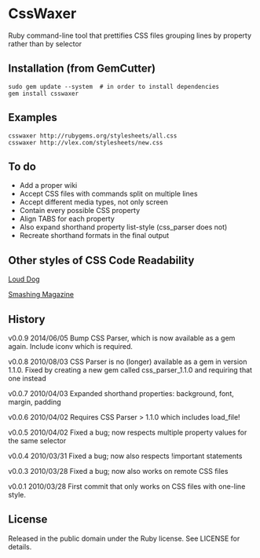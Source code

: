 # CssWaxer #

Ruby command-line tool that prettifies CSS files grouping lines by property rather than by selector

## Installation (from GemCutter) ##

    sudo gem update --system  # in order to install dependencies
    gem install csswaxer

## Examples ##

    csswaxer http://rubygems.org/stylesheets/all.css
    csswaxer http://vlex.com/stylesheets/new.css

## To do ##

* Add a proper wiki
* Accept CSS files with commands split on multiple lines
* Accept different media types, not only screen
* Contain every possible CSS property
* Align TABS for each property
* Also expand shorthand property list-style (css_parser does not)
* Recreate shorthand formats in the final output

## Other styles of CSS Code Readability ##

[Loud Dog](http://www.louddog.com/bloggity/2008/03/css-best-practices.php)

[Smashing Magazine](http://www.smashingmagazine.com/2008/05/02/improving-code-readability-with-css-styleguides/)

## History ##

v0.0.9  2014/06/05
        Bump CSS Parser, which is now available as a gem again. Include iconv which is required.

v0.0.8  2010/08/03
        CSS Parser is no (longer) available as a gem in version 1.1.0. Fixed by creating a new gem called css_parser_1.1.0 and requiring that one instead

v0.0.7  2010/04/03
        Expanded shorthand properties: background, font, margin, padding

v0.0.6  2010/04/02
        Requires CSS Parser > 1.1.0 which includes load_file!

v0.0.5  2010/04/02
        Fixed a bug; now respects multiple property values for the same selector

v0.0.4  2010/03/31
        Fixed a bug; now also respects !important statements

v0.0.3  2010/03/28
        Fixed a bug; now also works on remote CSS files

v0.0.1  2010/03/28
        First commit that only works on CSS files with one-line style.

## License ##

Released in the public domain under the Ruby license. See LICENSE for details.
